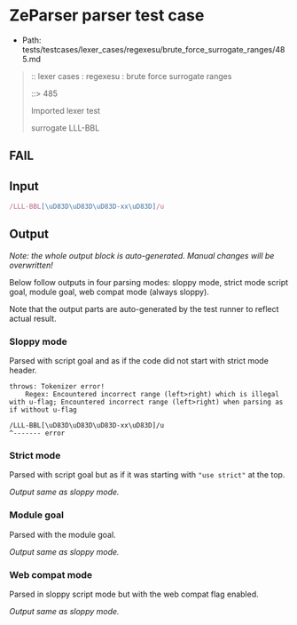 # ZeParser parser test case

- Path: tests/testcases/lexer_cases/regexesu/brute_force_surrogate_ranges/485.md

> :: lexer cases : regexesu : brute force surrogate ranges
>
> ::> 485
>
> Imported lexer test
>
> surrogate LLL-BBL

## FAIL

## Input

`````js
/LLL-BBL[\uD83D\uD83D\uD83D-xx\uD83D]/u
`````

## Output

_Note: the whole output block is auto-generated. Manual changes will be overwritten!_

Below follow outputs in four parsing modes: sloppy mode, strict mode script goal, module goal, web compat mode (always sloppy).

Note that the output parts are auto-generated by the test runner to reflect actual result.

### Sloppy mode

Parsed with script goal and as if the code did not start with strict mode header.

`````
throws: Tokenizer error!
    Regex: Encountered incorrect range (left>right) which is illegal with u-flag; Encountered incorrect range (left>right) when parsing as if without u-flag

/LLL-BBL[\uD83D\uD83D\uD83D-xx\uD83D]/u
^------- error
`````

### Strict mode

Parsed with script goal but as if it was starting with `"use strict"` at the top.

_Output same as sloppy mode._

### Module goal

Parsed with the module goal.

_Output same as sloppy mode._

### Web compat mode

Parsed in sloppy script mode but with the web compat flag enabled.

_Output same as sloppy mode._
